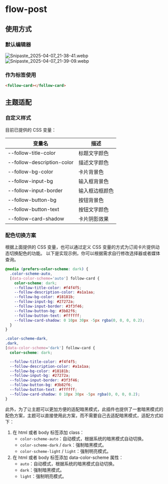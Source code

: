 # flow-post

## 使用方式

### 默认编辑器

![Snipaste_2025-04-07_21-38-41.webp](https://api.minio.yyds.pink/halo-docs/2025/04/Snipaste_2025-04-07_21-38-41.webp)
![Snipaste_2025-04-07_21-39-09.webp](https://api.minio.yyds.pink/halo-docs/2025/04/Snipaste_2025-04-07_21-39-09.webp)

### 作为标签使用

``` html
<follow-card></follow-card>
```

## 主题适配

### 自定义样式

目前已提供的 CSS 变量：

| 变量名 | 描述 |
|--------|------|
| --follow-title-color | 标题文字颜色 |
| --follow-description-color | 描述文字颜色 |
| --follow-bg-color | 卡片背景色 |
| --follow-input-bg | 输入框背景色 |
| --follow-input-border | 输入框边框颜色 |
| --follow-button-bg | 按钮背景色 |
| --follow-button-text | 按钮文字颜色 |
| --follow-card-shadow | 卡片阴影效果 |


### 配色切换方案

根据上面提供的 CSS 变量，也可以通过定义 CSS 变量的方式为订阅卡片提供动态切换配色的功能。
以下是实现示例，你可以根据需求自行修改选择器或者媒体查询。

``` css
@media (prefers-color-scheme: dark) {
  .color-scheme-auto,
  [data-color-scheme='auto'] follow-card {
    color-scheme: dark;
    --follow-title-color: #f4f4f5;
    --follow-description-color: #a1a1aa;
    --follow-bg-color: #18181b;
    --follow-input-bg: #27272a;
    --follow-input-border: #3f3f46;
    --follow-button-bg: #3b82f6;
    --follow-button-text: #ffffff;
    --follow-card-shadow: 0 10px 30px -5px rgba(0, 0, 0, 0.2);
  }
}

.color-scheme-dark,
.dark,
[data-color-scheme='dark'] follow-card {
  color-scheme: dark;

  --follow-title-color: #f4f4f5;
  --follow-description-color: #a1a1aa;
  --follow-bg-color: #18181b;
  --follow-input-bg: #27272a;
  --follow-input-border: #3f3f46;
  --follow-button-bg: #3b82f6;
  --follow-button-text: #ffffff;
  --follow-card-shadow: 0 10px 30px -5px rgba(0, 0, 0, 0.2);
}

```

此外，为了让主题可以更加方便的适配暗黑模式，此插件也提供了一套暗黑模式的配色方案，主题可以直接使用此方案，而不需要自己去适配暗黑模式，适配方式如下：

1. 在 html 或者 body 标签添加 class：
   - `color-scheme-auto`：自动模式，根据系统的暗黑模式自动切换。
   - `color-scheme-dark` / `dark`：强制暗黑模式。
   - `color-scheme-light` / `light`：强制明亮模式。
2. 在 html 或者 body 标签添加 data-color-scheme 属性：
   - `auto`：自动模式，根据系统的暗黑模式自动切换。
   - `dark`：强制暗黑模式。
   - `light`：强制明亮模式。

    